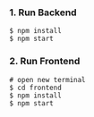 
### 1. Run Backend

```
$ npm install
$ npm start
```

### 2. Run Frontend

```
# open new terminal
$ cd frontend
$ npm install
$ npm start
```
